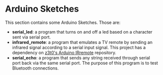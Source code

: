 # Arduino Sketches
This section contains some Arduino Sketches. Those are:
- **serial_led**: a program that turns on and off a led based on a character sent via serial port.
- **infrared_remote**: a program that emulates a TV remote by sending an infrared signal according to a serial input signal. This project has a dependency on [z3t0's Arduino IRremote](https://github.com/z3t0/Arduino-IRremote) repository.
- **serial_echo**: a program that sends any string received through serial port back via the same serial port. The purpose of this program is to test Bluetooth connections.
